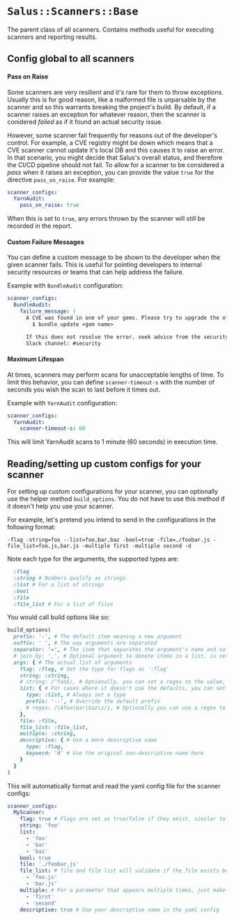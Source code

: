 # `Salus::Scanners::Base`

The parent class of all scanners. Contains methods useful for executing scanners and reporting results.

## Config global to all scanners

#### Pass on Raise

Some scanners are very resilient and it's rare for them to throw exceptions. Usually this is for good reason, like a malformed file is unparsable by the scanner and so this warrants breaking the project's build. By default, if a scanner raises an exception for whatever reason, then the scanner is conidered _failed_ as if it found an actual security issue.

However, some scanner fail frequently for reasons out of the developer's control. For example, a CVE registry might be down which means that a CVE scanner cannot update it's local DB and this causes it to raise an error. In that scenario, you might decide that Salus's overall status, and therefore the CI/CD pipeline should not fail. To allow for a scanner to be considered a _pass_ when it raises an exception, you can provide the value `true` for the directive `pass_on_raise`. For example:

```yaml
scanner_configs:
  YarnAudit:
    pass_on_raise: true
```

When this is set to `true`, any errors thrown by the scanner will still be recorded in the report.

#### Custom Failure Messages

You can define a custom message to be shown to the developer when the given scanner fails. This is useful for pointing developers to internal security resources or teams that can help address the failure.

Example with `BundleAudit` configuration:

```yaml
scanner_configs:
  BundleAudit:
    failure_message: |
      A CVE was found in one of your gems. Please try to upgrade the offending gem.
        $ bundle update <gem name>

      If this does not resolve the error, seek advice from the security team.
      Slack channel: #security
```

#### Maximum Lifespan

At times, scanners may perform scans for unacceptable lengths of time. To limit this behavior, you can define `scanner-timeout-s` with the number of seconds you wish the scan to last before it times out.  

Example with `YarnAudit` configuration:

```yaml
scanner_configs:
  YarnAudit:
    scanner-timeout-s: 60
```

This will limit YarnAudit scans to 1 minute (60 seconds) in execution time.

## Reading/setting up custom configs for your scanner

For setting up custom configurations for your scanner, you can optionally use the helper method ```build_options```.
You do not have to use this method if it doesn't help you use your scanner. 

For example, let's pretend you intend to send in the configurations in the following format:

```-flag -string=foo --list=foo,bar,baz -bool=true -file=./foobar.js -file_list=foo.js,bar.js -multiple first -multiple second -d```

Note each type for the arguments, the supported types are:
```ruby
  :flag
  :string # Numbers qualify as strings
  :list # For a list of strings
  :bool
  :file 
  :file_list # For a list of files
```

You would call build options like so:

```ruby 
build_options(
  prefix: '-', # The default item meaning a new argument
  suffix: ' ', # The way arguments are separated
  separator: '=', # The item that separates the argument's name and value
  # join_by: ',', # Optional argument to denote items in a list, is set to ',' by default
  args: { # The actual list of arguments
    flag: :flag, # Set the type for flags as ':flag'
    string: :string, 
    # string: /^foo$/, # Optionally, you can set a regex to the value, and then it will automatically know it is a string
    list: { # For cases where it doesn't use the defaults, you can set an argument with a hash like:
      type: :list, # Always set a type
      prefix: '--', # Override the default prefix
      # regex: /\Afoo|bar|baz\z/i, # Optionally you can use a regex to only allow certain matches
    },
    file: :file,
    file_list: :file_list,
    multiple: :string,
    descriptive: { # Use a more descriptive name
      type: :flag,
      keyword: 'd' # Use the original non-descriptive name here
    }
  }
)
```

This will automatically format and read the yaml config file for the scanner configs:

```yaml
scanner_configs:
  MyScanner:
    flag: true # Flags are set as true/false if they exist, similar to booleans
    string: 'foo'
    list: 
      - 'foo'
      - 'bar'
      - 'baz'
    bool: true
    file: './foobar.js'
    file_list: # file and file list will validate if the file exists before continuing
      - 'foo.js'
      - 'bar.js'
    multiple: # For a parameter that appears multiple times, just make it a list. Lists of lists are not supported
      - 'first'
      - 'second'
    descriptive: true # Use your descriptive name in the yaml config
```